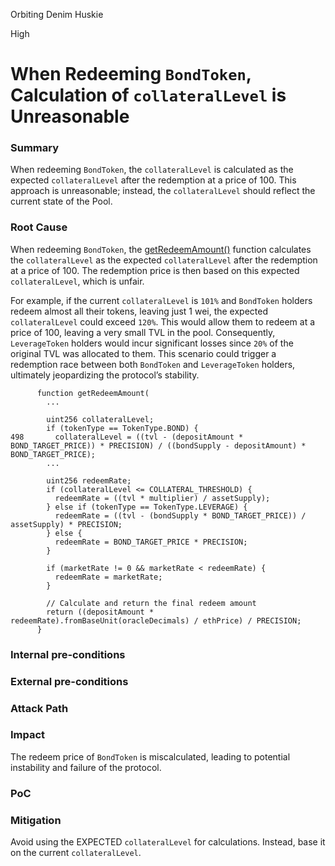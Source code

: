 Orbiting Denim Huskie

High

# When Redeeming `BondToken`, Calculation of `collateralLevel` is Unreasonable

### Summary

When redeeming `BondToken`, the `collateralLevel` is calculated as the expected `collateralLevel` after the redemption at a price of 100. This approach is unreasonable; instead, the `collateralLevel` should reflect the current state of the Pool.

### Root Cause

When redeeming `BondToken`, the [getRedeemAmount()](https://github.com/sherlock-audit/2024-12-plaza-finance/tree/main/plaza-evm/src/Pool.sol#L498) function calculates the `collateralLevel` as the expected `collateralLevel` after the redemption at a price of 100. The redemption price is then based on this expected `collateralLevel`, which is unfair.

For example, if the current `collateralLevel` is `101%` and `BondToken` holders redeem almost all their tokens, leaving just 1 wei, the expected `collateralLevel` could exceed `120%`. This would allow them to redeem at a price of 100, leaving a very small TVL in the pool. Consequently, `LeverageToken` holders would incur significant losses since `20%` of the original TVL was allocated to them. This scenario could trigger a redemption race between both `BondToken` and `LeverageToken` holders, ultimately jeopardizing the protocol’s stability.

```solidity
      function getRedeemAmount(
        ...
        
        uint256 collateralLevel;
        if (tokenType == TokenType.BOND) {
498       collateralLevel = ((tvl - (depositAmount * BOND_TARGET_PRICE)) * PRECISION) / ((bondSupply - depositAmount) * BOND_TARGET_PRICE);
        ...
        
        uint256 redeemRate;
        if (collateralLevel <= COLLATERAL_THRESHOLD) {
          redeemRate = ((tvl * multiplier) / assetSupply);
        } else if (tokenType == TokenType.LEVERAGE) {
          redeemRate = ((tvl - (bondSupply * BOND_TARGET_PRICE)) / assetSupply) * PRECISION;
        } else {
          redeemRate = BOND_TARGET_PRICE * PRECISION;
        }

        if (marketRate != 0 && marketRate < redeemRate) {
          redeemRate = marketRate;
        }
        
        // Calculate and return the final redeem amount
        return ((depositAmount * redeemRate).fromBaseUnit(oracleDecimals) / ethPrice) / PRECISION;
      }
```

### Internal pre-conditions

### External pre-conditions

### Attack Path

### Impact

The redeem price of `BondToken` is miscalculated, leading to potential instability and failure of the protocol.

### PoC

### Mitigation

Avoid using the EXPECTED `collateralLevel` for calculations. Instead, base it on the current `collateralLevel`.